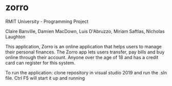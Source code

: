 # zorro

RMIT University - Programming Project

Claire Banville, Damien MacDown, Luis D'Abruzzo, Miriam Saftlas, Nicholas Laughton

This application, Zorro is an online application that helps users to manage their personal 
finances. The Zorro app lets users transfer, pay bills and buy online through their account.
Anyone over the age of 18 and has a credit card can register for this system. 

To run the application: clone repository in visual studio 2019 and run the .sln file. Ctrl F5 will start it up and running
